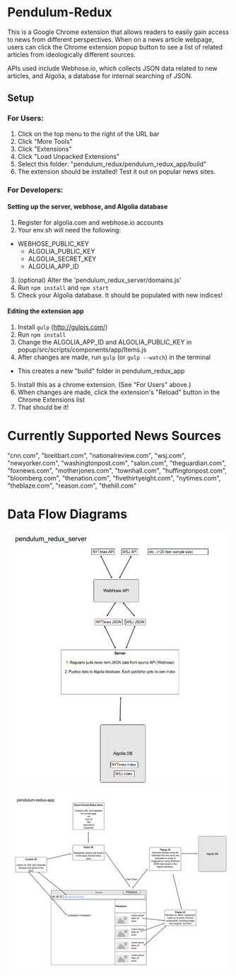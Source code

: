# Pendulum-Redux

This is a Google Chrome extension that allows readers to easily gain access
to news from different perspectives. When on a news article webpage, users can
click the Chrome extension popup button to see a list of related articles from
ideologically different sources.

APIs used include Webhose.io, which collects JSON data related to new articles,
and Algolia, a database for internal searching of JSON.

## Setup

### For Users:
1. Click on the top menu to the right of the URL bar
2. Click "More Tools"
3. Click "Extensions"
4. Click "Load Unpacked Extensions"
5. Select this folder: "pendulum_redux/pendulum_redux_app/build"
6. The extension should be installed! Test it out on popular news sites.

### For Developers:
#### Setting up the server, webhose, and Algolia database
1. Register for algolia.com and webhose.io accounts
2. Your env.sh will need the following:
  * WEBHOSE_PUBLIC_KEY
	* ALGOLIA_PUBLIC_KEY
	* ALGOLIA_SECRET_KEY
	* ALGOLIA_APP_ID
3. (optional) Alter the 'pendulum_redux_server/domains.js'
4. Run ```npm install``` and ```npm start```
5. Check your Algolia database. It should be populated with new indices!

#### Editing the extension app
1. Install ```gulp``` (http://gulpjs.com/)
2. Run ```npm install```
3. Change the ALGOLIA_APP_ID and ALGOLIA_PUBLIC_KEY in popup/src/scripts/components/app/Items.js
4. After changes are made, run ```gulp``` (or ```gulp --watch```) in the terminal
  * This creates a new "build" folder in pendulum_redux_app
5. Install this as a chrome extension. (See "For Users" above.)
6. When changes are made, click the extension's "Reload" button in the Chrome Extensions list
7. That should be it!

# Currently Supported News Sources
"cnn.com", "breitbart.com", "nationalreview.com", "wsj.com", "newyorker.com", "washingtonpost.com", "salon.com", "theguardian.com", "foxnews.com", "motherjones.com", "townhall.com", "huffingtonpost.com", "bloomberg.com", "thenation.com", "fivethirtyeight.com", "nytimes.com", "theblaze.com", "reason.com", "thehill.com"

# Data Flow Diagrams

![Pendulum Server](./img/server.png?raw=true "Pendulum Server")
![Pendulum App](./img/app.png?raw=true "Pendulum App")
